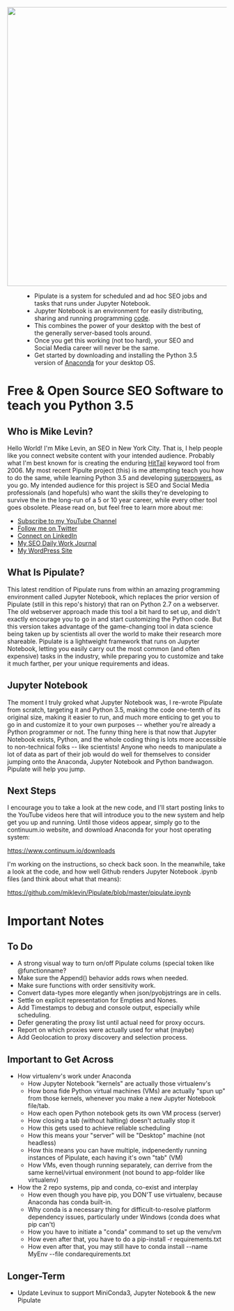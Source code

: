 <p align="center"><img src="http://mikelevinseo.com/LogoSVGs/pipulate-logo.svg" width="640px"></p>
<div style="width:100%;text-align:center">
<ul style="width:80%;text-align:left; margin:0 auto;">
<li>Pipulate is a system for scheduled and ad hoc SEO jobs and tasks that runs under Jupyter Notebook.</li>
<li>Jupyter Notebook is an environment for easily distributing, sharing and
running programming <a href="https://github.com/miklevin/Pipulate/blob/master/pipulate.ipynb">code</a>.</li>
<li>This combines the power of your desktop with the best of the generally server-based tools around.</li>
<li>Once you get this working (not too hard), your SEO and Social Media career will never be the same.</li>
<li>Get started by downloading and installing the Python 3.5 version of <a href="https://www.continuum.io/downloads">Anaconda</a> for your desktop OS.</li>
</ul>
</div>

# Free &amp; Open Source SEO Software to teach you Python 3.5

## Who is Mike Levin?

Hello World! I'm Mike Levin, an SEO in New York City. That is, I help people
like you connect website content with your intended audience. Probably what I'm
best known for is creating the enduring <a href="https://www.hittail.com/"
target="_blank">HitTail</a> keyword tool from 2006. My most recent Pipulte
project (this) is me attempting teach you how to do the same, while learning
Python 3.5 and developing <a
href="https://www.continuum.io/anaconda-overview">superpowers.</a> as you go.
My intended audience for this project is SEO and Social Media professionals
(and hopefuls) who want the skills they're developing to survive the in the
long-run of a 5 or 10 year career, while every other tool goes obsolete. Please
read on, but feel free to learn more about me:

- [Subscribe to my YouTube Channel](https://www.youtube.com/mikelevin)
- [Follow me on Twitter](https://twitter.com/miklevin)
- [Connect on LinkedIn](https://www.linkedin.com/in/miklevin)
- [My SEO Daily Work Journal](http://mikelevinseo.com)
- [My WordPress Site](http://mikelev.in/)

## What Is Pipulate?  

This latest rendition of Pipulate runs from within an amazing programming
environment called Jupyter Notebook, which replaces the prior version of
Pipulate (still in this repo's history) that ran on Python 2.7 on a webserver.
The old webserver approach made this tool a bit hard to set up, and didn't
exactly encourage you to go in and start customizing the Python code. But this
version takes advantage of the game-changing tool in data science being taken
up by scientists all over the world to make their research more shareable.
Pipulate is a lightweight framework that runs on Jupyter Notebook, letting you
easily carry out the most common (and often expensive) tasks in the industry,
while preparing you to customize and take it much farther, per your unique
requirements and ideas.

## Jupyter Notebook

The moment I truly groked what Jupyter Notebook was, I re-wrote Pipulate from
scratch, targeting it and Python 3.5, making the code one-tenth of its original
size, making it easier to run, and much more enticing to get you to go in and
customize it to your own purposes -- whether you're already a Python programmer
or not. The funny thing here is that now that Jupyter Notebook exists, Python,
and the whole coding thing is lots more accessible to non-technical folks --
like scientists! Anyone who needs to manipulate a lot of data as part of their
job would do well for themselves to consider jumping onto the Anaconda, Jupyter
Notebook and Python bandwagon. Pipulate will help you jump.

## Next Steps

I encourage you to take a look at the new code, and I'll start posting
links to the YouTube videos here that will introduce you to the new system and
help get you up and running. Until those videos appear, simply go to the
continuum.io website, and download Anaconda for your host operating system:

https://www.continuum.io/downloads

I'm working on the instructions, so check back soon. In the meanwhile, take a
look at the code, and how well Github renders Jupyter Notebook .ipynb files
(and think about what that means):

https://github.com/miklevin/Pipulate/blob/master/pipulate.ipynb

# Important Notes

## To Do

- A strong visual way to turn on/off Pipulate colums (special token like
  @functionname?
- Make sure the Append() behavior adds rows when needed.
- Make sure functions with order sensitivity work.
- Convert data-types more elegantly when json/pyobjstrings are in cells.
- Settle on explicit representation for Empties and Nones.
- Add Timestamps to debug and console output, especially while scheduling.
- Defer generating the proxy list until actual need for proxy occurs.
- Report on which proxies were actually used for what (maybe)
- Add Geolocation to proxy discovery and selection process.

## Important to Get Across

- How virtualenv's work under Anaconda
  - How Jupyter Notebook "kernels" are actually those virtualenv's
  - How bona fide Python virtual machines (VMs) are actually "spun up" from
    those kernels, whenever you make a new Jupyter Notebook file/tab.
  - How each open Python notebook gets its own VM process (server)
  - How closing a tab (without halting) doesn't actually stop it
  - How this gets used to achieve reliable scheduling
  - How this means your "server" will be "Desktop" machine (not headless)
  - How this means you can have multiple, indpenedently running instances of
    Pipulate, each having it's own "tab" (VM)
  - How VMs, even though running separately, can derrive from the same
    kernel/virtual environment (not bound to app-folder like virtualenv)
- How the 2 repo systems, pip and conda, co-exist and interplay
  - How even though you have pip, you DON'T use virtualenv, because Anaconda
    has conda built-in.
  - Why conda is a necessary thing for difficult-to-resolve platform dependency
    issues, particularly under Windows (conda does what pip can't)
  - How you have to initiate a "conda" command to set up the venv/vm
  - How even after that, you have to do a pip-install -r requirements.txt
  - How even after that, you may still have to conda install --name MyEnv
    --file condarequirements.txt

## Longer-Term

- Update Levinux to support MiniConda3, Jupyter Notebook & the new Pipulate

